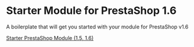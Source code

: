 # Starter Module for PrestaShop 1.6

A boilerplate that will get you started with your module for PrestaShop v1.6

[Starter PrestaShop Module (1.5, 1.6)](http://premiumpresta.com/en/modules/20-starter-prestashop-module.html)
